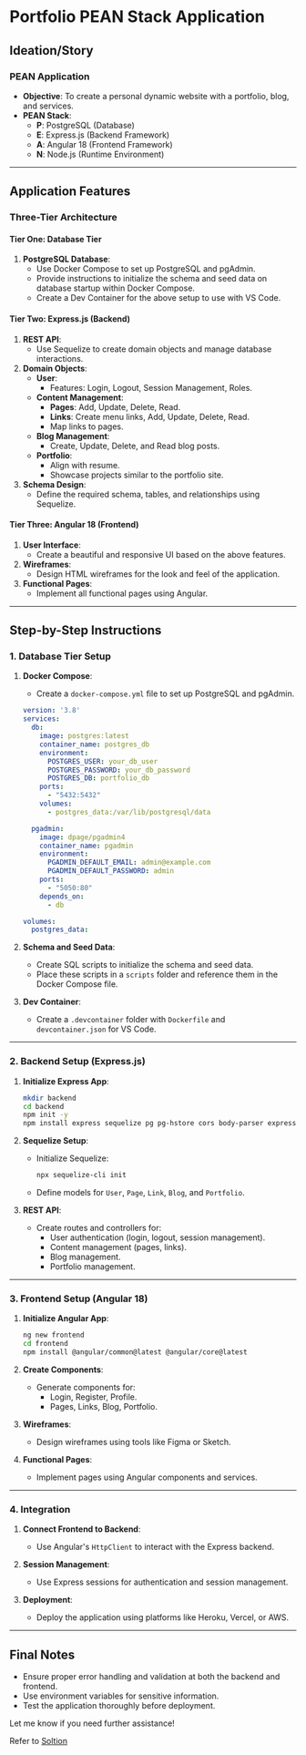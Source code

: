 # Portfolio PEAN Stack Application

## Ideation/Story

### PEAN Application
- **Objective**: To create a personal dynamic website with a portfolio, blog, and services.
- **PEAN Stack**:
  - **P**: PostgreSQL (Database)
  - **E**: Express.js (Backend Framework)
  - **A**: Angular 18 (Frontend Framework)
  - **N**: Node.js (Runtime Environment)

---

## Application Features

### Three-Tier Architecture

#### **Tier One: Database Tier**
1. **PostgreSQL Database**:
   - Use Docker Compose to set up PostgreSQL and pgAdmin.
   - Provide instructions to initialize the schema and seed data on database startup within Docker Compose.
   - Create a Dev Container for the above setup to use with VS Code.

#### **Tier Two: Express.js (Backend)**
1. **REST API**:
   - Use Sequelize to create domain objects and manage database interactions.
2. **Domain Objects**:
   - **User**:
     - Features: Login, Logout, Session Management, Roles.
   - **Content Management**:
     - **Pages**: Add, Update, Delete, Read.
     - **Links**: Create menu links, Add, Update, Delete, Read.
     - Map links to pages.
   - **Blog Management**:
     - Create, Update, Delete, and Read blog posts.
   - **Portfolio**:
     - Align with resume.
     - Showcase projects similar to the portfolio site.
3. **Schema Design**:
   - Define the required schema, tables, and relationships using Sequelize.

#### **Tier Three: Angular 18 (Frontend)**
1. **User Interface**:
   - Create a beautiful and responsive UI based on the above features.
2. **Wireframes**:
   - Design HTML wireframes for the look and feel of the application.
3. **Functional Pages**:
   - Implement all functional pages using Angular.

---

## Step-by-Step Instructions

### **1. Database Tier Setup**
1. **Docker Compose**:
   - Create a `docker-compose.yml` file to set up PostgreSQL and pgAdmin.
   ```yaml
   version: '3.8'
   services:
     db:
       image: postgres:latest
       container_name: postgres_db
       environment:
         POSTGRES_USER: your_db_user
         POSTGRES_PASSWORD: your_db_password
         POSTGRES_DB: portfolio_db
       ports:
         - "5432:5432"
       volumes:
         - postgres_data:/var/lib/postgresql/data

     pgadmin:
       image: dpage/pgadmin4
       container_name: pgadmin
       environment:
         PGADMIN_DEFAULT_EMAIL: admin@example.com
         PGADMIN_DEFAULT_PASSWORD: admin
       ports:
         - "5050:80"
       depends_on:
         - db

   volumes:
     postgres_data:
   ```

2. **Schema and Seed Data**:
   - Create SQL scripts to initialize the schema and seed data.
   - Place these scripts in a `scripts` folder and reference them in the Docker Compose file.

3. **Dev Container**:
   - Create a `.devcontainer` folder with `Dockerfile` and `devcontainer.json` for VS Code.

---

### **2. Backend Setup (Express.js)**
1. **Initialize Express App**:
   ```bash
   mkdir backend
   cd backend
   npm init -y
   npm install express sequelize pg pg-hstore cors body-parser express-session bcrypt dotenv
   ```

2. **Sequelize Setup**:
   - Initialize Sequelize:
     ```bash
     npx sequelize-cli init
     ```
   - Define models for `User`, `Page`, `Link`, `Blog`, and `Portfolio`.

3. **REST API**:
   - Create routes and controllers for:
     - User authentication (login, logout, session management).
     - Content management (pages, links).
     - Blog management.
     - Portfolio management.

---

### **3. Frontend Setup (Angular 18)**
1. **Initialize Angular App**:
   ```bash
   ng new frontend
   cd frontend
   npm install @angular/common@latest @angular/core@latest
   ```

2. **Create Components**:
   - Generate components for:
     - Login, Register, Profile.
     - Pages, Links, Blog, Portfolio.

3. **Wireframes**:
   - Design wireframes using tools like Figma or Sketch.

4. **Functional Pages**:
   - Implement pages using Angular components and services.

---

### **4. Integration**
1. **Connect Frontend to Backend**:
   - Use Angular's `HttpClient` to interact with the Express backend.

2. **Session Management**:
   - Use Express sessions for authentication and session management.

3. **Deployment**:
   - Deploy the application using platforms like Heroku, Vercel, or AWS.

---

## Final Notes
- Ensure proper error handling and validation at both the backend and frontend.
- Use environment variables for sensitive information.
- Test the application thoroughly before deployment.

Let me know if you need further assistance!

Refer to [Soltion](./PEAN-Solution.md)
